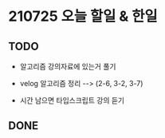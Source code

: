 # 210725 오늘 할일 & 한일

## TODO
- 알고리즘 강의자료에 있는거 풀기

- velog 알고리즘 정리 --> (2-6, 3-2, 3-7)

- 시간 남으면 타입스크립트 강의 듣기

## DONE


